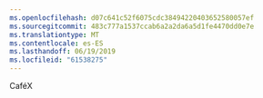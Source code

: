 ```yaml
---
ms.openlocfilehash: d07c641c52f6075cdc38494220403652580057ef
ms.sourcegitcommit: 483c777a1537ccab6a2a2da6a5d1fe4470dd0e7e
ms.translationtype: MT
ms.contentlocale: es-ES
ms.lasthandoff: 06/19/2019
ms.locfileid: "61538275"
---
```

CaféX